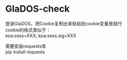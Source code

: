 # GlaDOS-check
登录GlaDOS，把Cookie复制出来粘贴到cookie变量里就行  
cookie的格式类似于：  
koa:sess=XXX; koa:sess.sig=XXX  
  
需要安装requests库  
pip install requests
